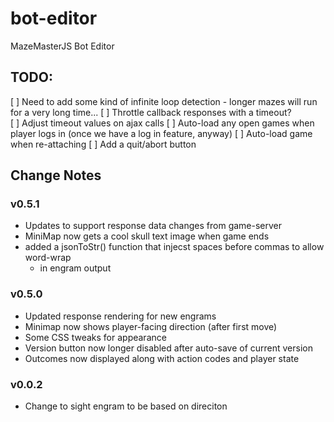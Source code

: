 # bot-editor

MazeMasterJS Bot Editor

## TODO:

[ ] Need to add some kind of infinite loop detection - longer mazes will run for a very long time...
[ ] Throttle callback responses with a timeout?  
[ ] Adjust timeout values on ajax calls
[ ] Auto-load any open games when player logs in (once we have a log in feature, anyway)
[ ] Auto-load game when re-attaching
[ ] Add a quit/abort button

## Change Notes

### v0.5.1

- Updates to support response data changes from game-server
- MiniMap now gets a cool skull text image when game ends
- added a jsonToStr() function that injecst spaces before commas to allow word-wrap
  - in engram output

### v0.5.0

- Updated response rendering for new engrams
- Minimap now shows player-facing direction (after first move)
- Some CSS tweaks for appearance
- Version button now longer disabled after auto-save of current version
- Outcomes now displayed along with action codes and player state

### v0.0.2

- Change to sight engram to be based on direciton
